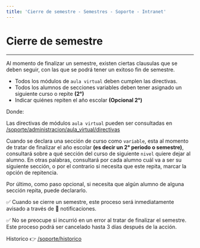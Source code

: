 ```yaml
---
title: 'Cierre de semestre - Semestres - Soporte - Intranet'
---
```

# Cierre de semestre
* * *

Al momento de finalizar un semestre, existen ciertas clausulas que se deben seguir, con las
que se podrá tener un exitoso fin de semestre.

- Todos los módulos de `aula virtual` deben cumplen las directivas.
- Todos los alumnos de secciones variables deben tener asignado un siguiente curso o repite
**(2°)**
- Indicar quiénes repiten el año escolar **(Opcional 2°)**

Donde:

Las directivas de módulos `aula virtual` pueden ser consultadas en [/soporte/administracion/aula_virtual/directivas](/soporte/administracion/aula_virtual/directivas)

Cuando se declara una sección de curso como `variable`, esta al momento de tratar de finalizar
el año escolar **(es decir un 2° periodo o semestre)**, consultará sobre a qué sección del
curso de siguiente `nivel` quiere dejar al alumno. En otras palabras, consultará por cada alumno
cuál va a ser su siguiente sección, o por el contrario si necesita que este repita, marcar
la opción de repitencia.

Por último, como paso opcional, si necesita que algún alumno de alguna sección repita,
puede declararlo.

✅ Cuando se cierre un semestre, este proceso será inmediatamente avisado a través
de 🔔 notificaciones.

✅ No se preocupe si incurrió en un error al tratar de finalizar el semestre. Este proceso podrá ser cancelado hasta 3 días después de la acción.

Historico 👉 [/soporte/historico](/soporte/historico)
